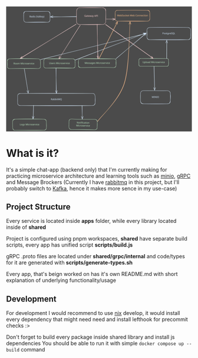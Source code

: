 [![architecture overview](.github/images/architecture_overview.svg)](https://excalidraw.com/#json=IztGCNpkum21vBdf0S6qw,tr1UTPyX-9ZmIDgPhf5adg)


# What is it?
It's a simple chat-app (backend only) that I'm currently making for practicing microservice architecture and learning tools such as [minio](https://min.io/), [gRPC](https://grpc.io/) and Message Brockers (Currently I have [rabbitmq](https://www.rabbitmq.com/) in this project, but I'll probably switch to [Kafka](https://kafka.apache.org/), hence it makes more sence in my use-case)



## Project Structure
Every service is located inside **apps** folder, while every library located inside of **shared**

Project is configured using pnpm workspaces, **shared** have separate build scripts, every app has unified script **scripts/build.js**

gRPC .proto files are located under **shared/grpc/internal** and code/types for it are generated with **scripts/generate-types.sh**

Every app, that's beign worked on has it's own README.md with short explanation of underlying functionality/usage


## Development

For development I would recommend to use [nix](https://nixos.org/download/) develop, it would install every dependency that might need need and install lefthook for precommit checks :>

Don't forget to build every package inside shared library and install js dependencies
You should be able to run it with simple `docker compose up --build` command